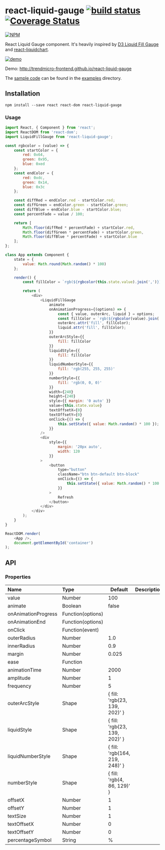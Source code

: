 # react-liquid-gauge [![build status](https://travis-ci.org/trendmicro-frontend/react-liquid-gauge.svg?branch=master)](https://travis-ci.org/trendmicro-frontend/react-liquid-gauge) [![Coverage Status](https://coveralls.io/repos/github/trendmicro-frontend/react-liquid-gauge/badge.svg?branch=master)](https://coveralls.io/github/trendmicro-frontend/react-liquid-gauge?branch=master)

[![NPM](https://nodei.co/npm/react-liquid-gauge.png?downloads=true&stars=true)](https://www.npmjs.com/package/react-liquid-gauge)

React Liquid Gauge component. It's heavily inspired by [D3 Liquid Fill Gauge](http://bl.ocks.org/brattonc/5e5ce9beee483220e2f6) and [react-liquidchart](https://github.com/arnthor3/react-liquidchart).

[![demo](https://cloud.githubusercontent.com/assets/447801/20963411/2d180a36-bca8-11e6-8505-315137564a80.png)](http://trendmicro-frontend.github.io/react-liquid-gauge)

Demo: http://trendmicro-frontend.github.io/react-liquid-gauge

The [sample code](https://github.com/trendmicro-frontend/react-liquid-gauge/blob/master/examples/index.jsx) can be found in the [examples](https://github.com/trendmicro-frontend/react-liquid-gauge/tree/master/examples) directory.

## Installation

```
npm install --save react react-dom react-liquid-gauge
```

### Usage

```js
import React, { Component } from 'react';
import ReactDOM from 'react-dom';
import LiquidFillGauge from 'react-liquid-gauge';

const rgbcolor = (value) => {
    const startColor = {
        red: 0x64,
        green: 0x95,
        blue: 0xed
    };
    const endColor = {
        red: 0xdc,
        green: 0x14,
        blue: 0x3c
    };

    const diffRed = endColor.red - startColor.red;
    const diffGreen = endColor.green - startColor.green;
    const diffBlue = endColor.blue - startColor.blue;
    const percentFade = value / 100;

    return [
        Math.floor(diffRed * percentFade) + startColor.red,
        Math.floor(diffGreen * percentFade) + startColor.green,
        Math.floor(diffBlue * percentFade) + startColor.blue
    ];
};

class App extends Component {
    state = {
        value: Math.round(Math.random() * 100)
    };

    render() {
        const fillColor = `rgb(${rgbcolor(this.state.value).join(',')})`;

        return (
            <div>
                <LiquidFillGauge
                    animate
                    onAnimationProgress={(options) => {
                        const { value, outerArc, liquid } = options;
                        const fillColor = `rgb(${rgbcolor(value).join(',')})`;
                        outerArc.attr('fill', fillColor);
                        liquid.attr('fill', fillColor);
                    }}
                    outerArcStyle={{
                        fill: fillColor
                    }}
                    liquidStyle={{
                        fill: fillColor
                    }}
                    liquidNumberStyle={{
                        fill: 'rgb(255, 255, 255)'
                    }}
                    numberStyle={{
                        fill: 'rgb(0, 0, 0)'
                    }}
                    width={240}
                    height={240}
                    style={{ margin: '0 auto' }}
                    value={this.state.value}
                    textOffsetX={0}
                    textOffsetY={0}
                    onClick={() => {
                        this.setState({ value: Math.random() * 100 });
                    }}
                />
                <div
                    style={{
                        margin: '20px auto',
                        width: 120
                    }}
                >
                    <button
                        type="button"
                        className="btn btn-default btn-block"
                        onClick={() => {
                            this.setState({ value: Math.random() * 100 });
                        }}
                    >
                        Refresh
                    </button>
                </div>
            </div>
        );
    }
}

ReactDOM.render(
    <App />,
    document.getElementById('container')
);
```

## API

### Properties

<table>
  <thead>
    <tr>
      <th align="left">Name</th>
      <th align="left">Type</th>
      <th>Default</th>
      <th>Description</th>
    </tr>
  </thead>
  <tbody>
    <tr>
      <td>value</td>
      <td>Number</td>
      <td>100</td>
      <td></td>
    </tr>
    <tr>
      <td>animate</td>
      <td>Boolean</td>
      <td>false</td>
      <td></td>
    </tr>
    <tr>
      <td>onAnimationProgress</td>
      <td>Function(options)</td>
      <td></td>
      <td></td>
    </tr>
    <tr>
      <td>onAnimationEnd</td>
      <td>Function(options)</td>
      <td></td>
      <td></td>
    </tr>
    <tr>
      <td>onClick</td>
      <td>Function(event)</td>
      <td></td>
      <td></td>
    </tr>
    <tr>
      <td>outerRadius</td>
      <td>Number</td>
      <td>1.0</td>
      <td></td>
    </tr>
    <tr>
      <td>innerRadius</td>
      <td>Number</td>
      <td>0.9</td>
      <td></td>
    </tr>
    <tr>
      <td>margin</td>
      <td>Number</td>
      <td>0.025</td>
      <td></td>
    </tr>
    <tr>
      <td>ease</td>
      <td>Function</td>
      <td></td>
      <td></td>
    </tr>
    <tr>
      <td>animationTime</td>
      <td>Number</td>
      <td>2000</td>
      <td></td>
    </tr>
    <tr>
      <td>amplitude</td>
      <td>Number</td>
      <td>1</td>
      <td></td>
    </tr>
    <tr>
      <td>frequency</td>
      <td>Number</td>
      <td>5</td>
      <td></td>
    </tr>
    <tr>
      <td>outerArcStyle</td>
      <td>Shape</td>
      <td>{ fill: 'rgb(23, 139, 202)' }</td>
      <td></td>
    </tr>
    <tr>
      <td>liquidStyle</td>
      <td>Shape</td>
      <td>{ fill: 'rgb(23, 139, 202)' }</td>
      <td></td>
    </tr>
    <tr>
      <td>liquidNumberStyle</td>
      <td>Shape</td>
      <td>{ fill: 'rgb(164, 219, 248)' }</td>
      <td></td>
    </tr>
    <tr>
      <td>numberStyle</td>
      <td>Shape</td>
      <td>{ fill: 'rgb(4, 86, 129)' }</td>
      <td></td>
    </tr>
    <tr>
      <td>offsetX</td>
      <td>Number</td>
      <td>1</td>
      <td></td>
    </tr>
    <tr>
      <td>offsetY</td>
      <td>Number</td>
      <td>1</td>
      <td></td>
    </tr>
    <tr>
      <td>textSize</td>
      <td>Number</td>
      <td>1</td>
      <td></td>
    </tr>
    <tr>
      <td>textOffsetX</td>
      <td>Number</td>
      <td>0</td>
      <td></td>
    </tr>
    <tr>
      <td>textOffsetY</td>
      <td>Number</td>
      <td>0</td>
      <td></td>
    </tr>
    <tr>
      <td>percentageSymbol</td>
      <td>String</td>
      <td>%</td>
      <td></td>
    </tr>
  </tbody>
</table>
